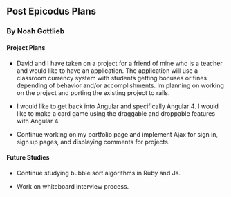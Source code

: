 ## Post Epicodus Plans

### By Noah Gottlieb


#### Project Plans

* David and I have taken on a project for a friend of mine who is a teacher and would like to have an application. The application will use a classroom currency system with students getting bonuses or fines depending of behavior and/or accomplishments. Im planning on working on the project and porting the existing project to rails.

* I would like to get back into Angular and specifically Angular 4. I would like to make a card game using the draggable and droppable features with Angular 4.

* Continue working on my portfolio page and implement Ajax for sign in, sign up pages, and displaying comments for projects.

#### Future Studies

* Continue studying bubble sort algorithms in Ruby and Js.

* Work on whiteboard interview process.
